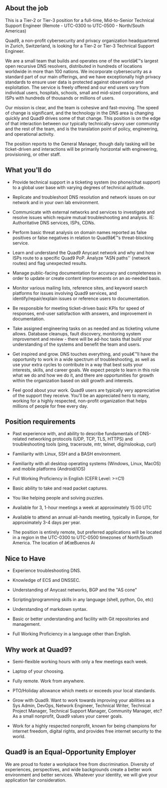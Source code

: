 ## About the job

This is a Tier-2 or Tier-3 position for a full-time, Mid-to-Senior Technical Support Engineer (Remote - UTC-0300 to UTC-0500 - North/South Americas)

Quad9, a non-profit cybersecurity and privacy organization headquartered in Zurich, Switzerland, is looking for a Tier-2 or Tier-3 Technical Support Engineer.

We are a small team that builds and operates one of the worldâ€™s largest open recursive DNS resolvers, distributed in hundreds of locations worldwide in more than 100 nations. We incorporate cybersecurity as a standard part of our main offerings, and we have exceptionally high privacy standards to ensure user data is protected against observation and exploitation. The service is freely offered and our end users vary from individual users, hospitals, schools, small and mid-sized corporations, and ISPs with hundreds of thousands or millions of users.

Our mission is clear, and the team is cohesive and fast-moving. The speed of change is significant, and the technology in the DNS area is changing quickly and Quad9 drives some of that change. This position is on the edge of that interaction between our typically technically-savvy user community and the rest of the team, and is the translation point of policy, engineering, and operational activity.

The position reports to the General Manager, though daily tasking will be ticket-driven and interactions will be primarily horizontal with engineering, provisioning, or other staff.

## What you'll do

* Provide technical support in a ticketing system (no phone/chat support) to a global user base with varying degrees of technical aptitude.

* Replicate and troubleshoot DNS resolution and network issues on our network and in your own lab environment.

* Communicate with external networks and services to investigate and resolve issues which require mutual troubleshooting and analysis. IE: Authoritative DNS services, ISPs, CDNs.

* Perform basic threat analysis on domain names reported as false positives or false negatives in relation to Quad9â€™s threat-blocking service.

* Learn and understand the Quad9 Anycast network and why and how ISPs route to a specific Quad9 PoP. Analyze "ASN paths'' (network routes) and flag unexpected results. 

* Manage public-facing documentation for accuracy and completeness in order to update or create content improvements on an as-needed basis.

* Monitor various mailing lists, reference sites, and keyword search platforms for issues involving Quad9 services, and identify/repair/explain issues or reference users to documentation.

* Be responsible for meeting ticket-driven basic KPIs for speed of responses, end-user satisfaction with answers, and improvement in documentation.

* Take assigned engineering tasks on as needed and as ticketing volume allows. Database cleanups, fault discovery, monitoring system improvement and review - there will be ad-hoc tasks that build your understanding of the systems and benefit the team and users.

* Get inspired and grow. DNS touches everything, and youâ€™ll have the opportunity to work in a wide spectrum of troubleshooting, as well as use your extra cycles to contribute in a way that best suits your interests, skills, and career goals. We expect people to learn in this role what we do and how we do it, and there are opportunities for growth within the organization based on skill growth and interests.

* Feel good about your work. Quad9 users are typically very appreciative of the support they receive. You'll be an appreciated hero to many, working for a highly respected, non-profit organization that helps millions of people for free every day.

## Position requirements

* Past experience with, and ability to describe fundamentals of DNS-related networking protocols (UDP, TCP, TLS, HTTPS) and troubleshooting tools (ping, traceroute, mtr, telnet, dig/nslookup, curl)

* Familiarity with Linux, SSH and a BASH environment.

* Familiarity with all desktop operating systems (Windows, Linux, MacOS) and mobile platforms (Android/iOS)

* Full Working Proficiency in English (CEFR Level: >=C1)

* Basic ability to take and read packet captures.

* You like helping people and solving puzzles.

* Available for 3, 1-hour meetings a week at approximately 15:00 UTC

* Available to attend an annual all-hands meeting, typically in Europe, for approximately 3-4 days per year.

* The position is entirely remote, but preferred applications will be located in a region in the UTC-0300 to UTC-0500 timezones of North/South America. The location of â€œBuenos Ai



## Nice to Have

* Experience troubleshooting DNS.

* Knowledge of ECS and DNSSEC.

* Understanding of Anycast networks, BGP and the "AS cone"

* Scripting/programming skills in any language (shell, python, Go, etc)

* Understanding of markdown syntax.

* Basic or better understanding and facility with Git repositories and management.

* Full Working Proficiency in a language other than English.


## Why work at Quad9?

* Semi-flexible working hours with only a few meetings each week.

* Laptop of your choosing.

* Fully remote. Work from anywhere.

* PTO/Holiday allowance which meets or exceeds your local standards.

* Grow with Quad9. Want to work towards improving your abilities as a Sys Admin, DevOps, Network Engineer, Technical Writer, Technical Project Manager, Technical Support Manager, Community Manager, etc? As a small nonprofit, Quad9 values your career goals.

* Work for a highly respected nonprofit, known for being champions for internet freedom, digital rights, and provides free internet security to the world.


## Quad9 is an Equal-Opportunity Employer

We are proud to foster a workplace free from discrimination. Diversity of experiences, perspectives, and wide backgrounds create a better work environment and better services. Whatever your identity, we will give your application fair consideration.
